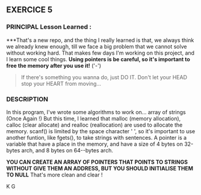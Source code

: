 ## EXERCICE 5

### PRINCIPAL Lesson Learned :

***That's a new repo, and the thing I really learned is that, we always think we
already knew enough, till we face a big problem that we cannot solve without working hard.
That makes few days I'm working on this project, and I learn some cool things.
**Using pointers is be careful, so it's important to free the memory after you use it!** ('-')


> If there's something you wanna do, just DO IT. Don't let your HEAD stop your HEART from moving...


### DESCRIPTION

In this program, I've wrote some algorithms to work on... array of strings (Once Again !)
But this time, I learned that malloc (memory allocation), calloc (clear allocate) and realloc (reallocation)
are used to allocate the memory. scanf() is limited by the space character ' ', so it's important to use another
funtion, like fgets(), to take strings with sentences.
A pointer is a variable that have a place in the memory, and have a size of 4 bytes on 32-bytes arch, and 8 bytes
on 64--bytes arch.

**YOU CAN CREATE AN ARRAY OF POINTERS THAT POINTS TO STRINGS WITHOUT GIVE THEM AN ADDRESS, BUT YOU SHOULD INITIALISE THEM TO NULL**
That's more clean and clear !

K G
